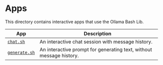 # Apps

This directory contains interactive apps that use the Ollama Bash Lib.

| App | Description |
|---|---|
| [`chat.sh`](chat.sh) | An interactive chat session with message history. |
| [`generate.sh`](generate.sh) | An interactive prompt for generating text, without message history. |
